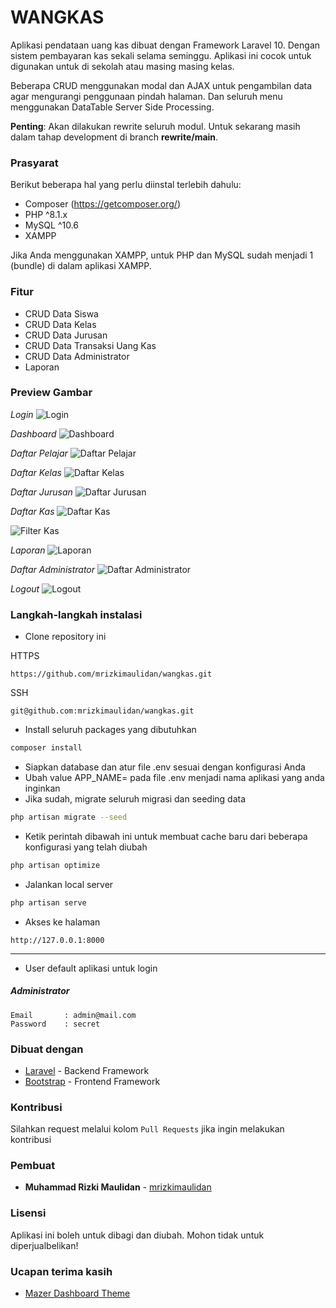# WANGKAS

Aplikasi pendataan uang kas dibuat dengan Framework Laravel 10. Dengan sistem pembayaran kas sekali selama seminggu. Aplikasi ini cocok untuk digunakan untuk di sekolah atau masing masing kelas. <br>

Beberapa CRUD menggunakan modal dan AJAX untuk pengambilan data agar mengurangi penggunaan pindah halaman. Dan seluruh menu menggunakan DataTable Server Side Processing.

**Penting**: Akan dilakukan rewrite seluruh modul. Untuk sekarang masih dalam tahap development di branch __rewrite/main__.

### Prasyarat

Berikut beberapa hal yang perlu diinstal terlebih dahulu:

-   Composer (https://getcomposer.org/)
-   PHP ^8.1.x
-   MySQL ^10.6
-   XAMPP

Jika Anda menggunakan XAMPP, untuk PHP dan MySQL sudah menjadi 1 (bundle) di dalam aplikasi XAMPP.

### Fitur

-   CRUD Data Siswa
-   CRUD Data Kelas
-   CRUD Data Jurusan
-   CRUD Data Transaksi Uang Kas
-   CRUD Data Administrator
-   Laporan

### Preview Gambar

_Login_
![Login](https://i.ibb.co/Tm5Mmgk/login.png)

_Dashboard_
![Dashboard](https://i.ibb.co/RYrRx6k/dashboard.png)

_Daftar Pelajar_
![Daftar Pelajar](https://i.ibb.co/r49hxYB/students.png)

_Daftar Kelas_
![Daftar Kelas](https://i.ibb.co/6Rqvt4n/schoolclasses.png)

_Daftar Jurusan_
![Daftar Jurusan](https://i.ibb.co/D1wn5Tm/schoolmajors.png)

_Daftar Kas_
![Daftar Kas](https://i.ibb.co/jMK1R7j/cashtransactionthisyear.png)

![Filter Kas](https://i.ibb.co/VQBbdbf/cashtransactionfilter.png)

_Laporan_
![Laporan](https://i.ibb.co/yQZkFwS/cashtransactionreport.png)

_Daftar Administrator_
![Daftar Administrator](https://i.ibb.co/XsZWk2c/administrators.png)

_Logout_
![Logout](https://i.ibb.co/qyRk9c1/logout.png)

### Langkah-langkah instalasi

-   Clone repository ini

HTTPS

```
https://github.com/mrizkimaulidan/wangkas.git
```

SSH

```
git@github.com:mrizkimaulidan/wangkas.git
```

-   Install seluruh packages yang dibutuhkan

```bash
composer install
```

-   Siapkan database dan atur file .env sesuai dengan konfigurasi Anda
-   Ubah value APP_NAME= pada file .env menjadi nama aplikasi yang anda inginkan
-   Jika sudah, migrate seluruh migrasi dan seeding data

```bash
php artisan migrate --seed
```

-   Ketik perintah dibawah ini untuk membuat cache baru dari beberapa konfigurasi yang telah diubah

```bash
php artisan optimize
```

-   Jalankan local server

```bash
php artisan serve
```
-   Akses ke halaman

```
http://127.0.0.1:8000
```

---

-   User default aplikasi untuk login

##### Administrator

```
Email       : admin@mail.com
Password    : secret
```

### Dibuat dengan

- [Laravel](https://laravel.com/) - Backend Framework
- [Bootstrap](https://getbootstrap.com/) - Frontend Framework

### Kontribusi

Silahkan request melalui kolom `Pull Requests` jika ingin melakukan kontribusi

### Pembuat

-   **Muhammad Rizki Maulidan**  - [mrizkimaulidan](https://github.com/mrizkimaulidan)

### Lisensi

Aplikasi ini boleh untuk dibagi dan diubah. Mohon tidak untuk diperjualbelikan!

### Ucapan terima kasih

-   [Mazer Dashboard Theme](https://github.com/zuramai/mazer)

